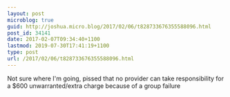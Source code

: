 ```yaml
---
layout: post
microblog: true
guid: http://joshua.micro.blog/2017/02/06/t828733676355588096.html
post_id: 34141
date: 2017-02-07T09:34:40+1100
lastmod: 2019-07-30T17:41:19+1100
type: post
url: /2017/02/06/t828733676355588096.html
---
```

Not sure where I'm going, pissed that no provider can take responsibility for a $600 unwarranted/extra charge because of a group failure
